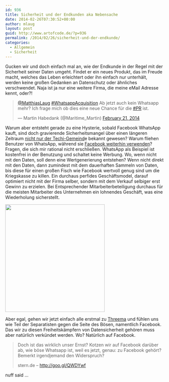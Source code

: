```yaml
---
id: 936
title: Sicherheit und der Endkunden aka Nebensache
date: 2014-02-26T07:30:52+00:00
author: mlaug
layout: post
guid: http://www.artofcode.de/?p=936
permalink: /2014/02/26/sicherheit-und-der-endkunde/
categories:
  - Allgemein
  - Sicherheit
---
```

Gucken wir und doch einfach mal an, wie der Endkunde in der Regel mit der Sicherheit seiner Daten umgeht. Findet er ein neues Produkt, das im Freude macht, welches das Leben erleichtert oder ihn einfach nur unterhält, werden keine großen Gedanken an Datenschutz oder ähnliches verschwendet. Naja ist ja nur eine weitere Firma, die meine eMail Adresse kennt, oder?!

<blockquote class="twitter-tweet" width="500">
  <p>
    <a href="https://twitter.com/MatthiasLaug">@MatthiasLaug</a> <a href="https://twitter.com/search?q=%23WhatsappAcquisition&src=hash">#WhatsappAcquisition</a> Ab jetzt auch kein Whatsapp mehr? Ich frage mich ob dies eine neue Chance für die <a href="https://twitter.com/search?q=%23PR&src=hash">#PR</a> ist.
  </p>
  
  <p>
    &mdash; Martin Habedank (@Maritime_Martin) <a href="https://twitter.com/Maritime_Martin/statuses/436782987754364929">February 21, 2014</a>
  </p>
</blockquote>



Warum aber entsteht gerade zu eine Hysterie, sobald Facebook WhatsApp kauft, sind doch gravierende Sicherheitsmangel über einen längeren Zeitraum <a href="http://www.wiwo.de/technologie/digitale-welt/das-anti-start-up-whatsapp-macht-alles-falsch/7426400.html" target="_blank">nicht nur der Techi-Gemeind</a>e bekannt gewesen? Warum fliehen Benutzer von WhatsApp, während sie <a href="http://www.stern.de/digital/telefon/whatsapp-uebernahme-die-schizophrene-welt-der-facebook-user-2091743.html" target="_blank">Facebook weiterhin verwenden</a>? Fragen, die sich mir rational nicht erschließen. WhatsApp als Beispiel ist kostenfrei in der Benutzung und schaltet keine Werbung. Wo, wenn nicht mit den Daten, soll denn eine Wertgenerierung entstehen? Wenn nicht direkt mit den Daten, dann zumindest mit dem dauerhaften Sammeln von Daten, bis diese für einen großen Fisch wie Facebook wertvoll genug sind um die Kriegskasse zu killen. Ein durchaus perfides Geschäftsmodel, darauf optimiert nicht mit der Firma selber, sondern mit dem Verkauf selbiger erst Gewinn zu erzielen. Bei Entsprechender Mitarbeiterbeteiligung durchaus für die meisten Mitarbeiter des Unternehmen ein lohnendes Geschäft, was eine Wiederholung sicherstellt.

<img class="alignnone" alt="" src="http://imgs.xkcd.com/comics/authorization.png" width="316" height="342" />

Aber egal, gehen wir jetzt einfach alle erstmal zu <a href="https://threema.ch/de/" target="_blank">Threema</a> und fühlen uns wie Teil der Separatisten gegen die Seite des Bösen, namentlich Facebook. Das wir zu diesen Freiheitskämpfern von Datensicherheit gehören muss aber natürlich verkündet werden. Wo? Natürlich auf Facebook.

> Doch ist das wirklich unser Ernst? Kotzen wir auf Facebook darüber ab, wie böse Whatsapp ist, weil es jetzt, genau: zu Facebook gehört? Bemerkt irgendjemand den Widerspruch?
> 
> stern.de &#8211; <a href="http://goo.gl/QWDYwf" target="_blank" class="broken_link">http://goo.gl/QWDYwf</a>

nuff said &#8230;